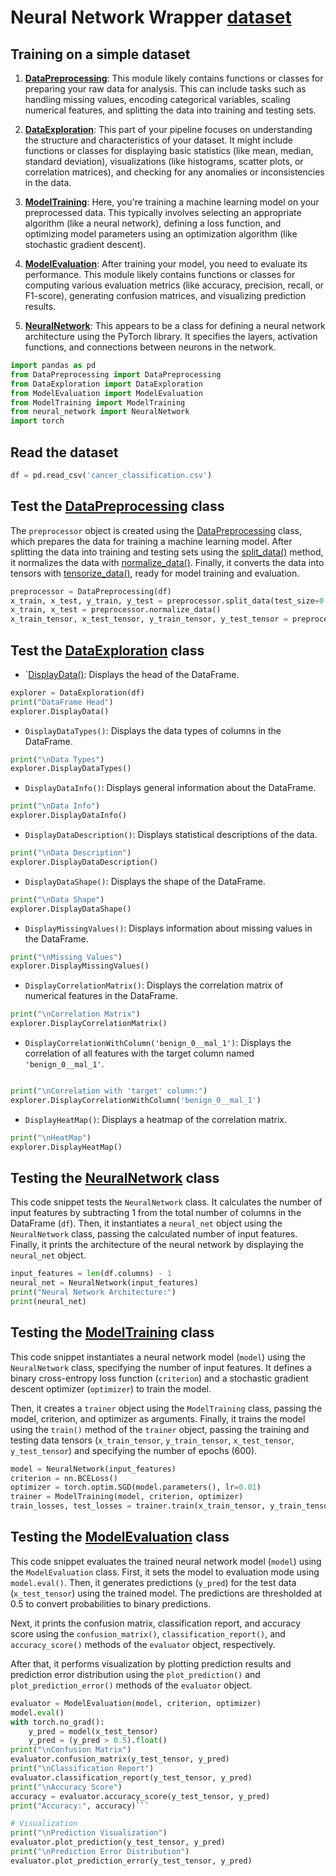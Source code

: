 # Neural Network Wrapper [dataset](https://github.com/imadmlf/taskes/blob/main/cancer_classification.csv)
## Training on a simple dataset


1. **[DataPreprocessing](https://github.com/imadmlf/taskes/blob/main/DataPreprocessing.py)**: This module likely contains functions or classes for preparing your raw data for analysis. This can include tasks such as handling missing values, encoding categorical variables, scaling numerical features, and splitting the data into training and testing sets.

2. **[DataExploration](https://github.com/imadmlf/taskes/blob/main/DataExploration.py)**: This part of your pipeline focuses on understanding the structure and characteristics of your dataset. It might include functions or classes for displaying basic statistics (like mean, median, standard deviation), visualizations (like histograms, scatter plots, or correlation matrices), and checking for any anomalies or inconsistencies in the data.

3. **[ModelTraining](https://github.com/imadmlf/taskes/blob/main/modeltrainer.py)**: Here, you're training a machine learning model on your preprocessed data. This typically involves selecting an appropriate algorithm (like a neural network), defining a loss function, and optimizing model parameters using an optimization algorithm (like stochastic gradient descent).

4. **[ModelEvaluation](https://github.com/imadmlf/taskes/blob/main/ModelEvaluation.py)**: After training your model, you need to evaluate its performance. This module likely contains functions or classes for computing various evaluation metrics (like accuracy, precision, recall, or F1-score), generating confusion matrices, and visualizing prediction results.

5. **[NeuralNetwork](https://github.com/imadmlf/taskes/blob/main/neural_network.py)**: This appears to be a class for defining a neural network architecture using the PyTorch library. It specifies the layers, activation functions, and connections between neurons in the network.


```python
import pandas as pd 
from DataPreprocessing import DataPreprocessing
from DataExploration import DataExploration
from ModelEvaluation import ModelEvaluation
from ModelTraining import ModelTraining
from neural_network import NeuralNetwork
import torch
```
## Read the dataset
```python
df = pd.read_csv('cancer_classification.csv')
```
## Test the [DataPreprocessing](https://github.com/imadmlf/taskes/blob/main/DataPreprocessing.py) class
The `preprocessor` object is created using the [DataPreprocessing](https://github.com/imadmlf/taskes/blob/main/DataPreprocessing.py) class, which prepares the data for training a machine learning model. After splitting the data into training and testing sets using the [split_data()](https://github.com/imadmlf/taskes/blob/main/DataPreprocessing.py#LX) 
method, it normalizes the data with [normalize_data()](https://github.com/imadmlf/taskes/blob/main/DataPreprocessing.py#LX). Finally, it converts the data into tensors with [tensorize_data()](https://github.com/imadmlf/taskes/blob/main/DataPreprocessing.py#LX), ready for model training and evaluation.
```python
preprocessor = DataPreprocessing(df)
x_train, x_test, y_train, y_test = preprocessor.split_data(test_size=0.2, random_state=42)
x_train, x_test = preprocessor.normalize_data()
x_train_tensor, x_test_tensor, y_train_tensor, y_test_tensor = preprocessor.tensorize_data()
```
## Test the [DataExploration](https://github.com/imadmlf/taskes/blob/main/DataExploration.py) class


-  `[DisplayData()](https://github.com/imadmlf/taskes/blob/main/DataExploration.py#LX): Displays the head of the DataFrame.
```python
explorer = DataExploration(df)
print("DataFrame Head")
explorer.DisplayData()
```
- `DisplayDataTypes()`: Displays the data types of columns in the DataFrame.
```python
print("\nData Types")
explorer.DisplayDataTypes()
```
- `DisplayDataInfo()`: Displays general information about the DataFrame.
```python
print("\nData Info")
explorer.DisplayDataInfo()
```
- `DisplayDataDescription()`: Displays statistical descriptions of the data.
```python
print("\nData Description")
explorer.DisplayDataDescription()
```
- `DisplayDataShape()`: Displays the shape of the DataFrame.
```python
print("\nData Shape")
explorer.DisplayDataShape()
```
- `DisplayMissingValues()`: Displays information about missing values in the DataFrame.
```python
print("\nMissing Values")
explorer.DisplayMissingValues()
```
- `DisplayCorrelationMatrix()`: Displays the correlation matrix of numerical features in the DataFrame.
```python
print("\nCorrelation Matrix")
explorer.DisplayCorrelationMatrix()
```
- `DisplayCorrelationWithColumn('benign_0__mal_1')`: Displays the correlation of all features with the target column named `'benign_0__mal_1'`.
```python

print("\nCorrelation with 'target' column:")
explorer.DisplayCorrelationWithColumn('benign_0__mal_1')
```

- `DisplayHeatMap()`: Displays a heatmap of the correlation matrix.
```python
print("\nHeatMap")
explorer.DisplayHeatMap()
```
## Testing the [NeuralNetwork](https://github.com/imadmlf/taskes/blob/main/neural_network.py) class

This code snippet tests the `NeuralNetwork` class. It calculates the number of input features by subtracting 1 from the total number of columns in the DataFrame (`df`). Then, it instantiates a `neural_net` object using the `NeuralNetwork` class, passing the calculated number of input features. Finally, it prints the architecture of the neural network by displaying the `neural_net` object.
```python
input_features = len(df.columns) - 1
neural_net = NeuralNetwork(input_features)
print("Neural Network Architecture:")
print(neural_net)
```
## Testing the [ModelTraining](https://github.com/imadmlf/taskes/blob/main/modeltrainer.py) class

This code snippet instantiates a neural network model (`model`) using the `NeuralNetwork` class, specifying the number of input features. It defines a binary cross-entropy loss function (`criterion`) and a stochastic gradient descent optimizer (`optimizer`) to train the model. 

Then, it creates a `trainer` object using the `ModelTraining` class, passing the model, criterion, and optimizer as arguments. Finally, it trains the model using the `train()` method of the `trainer` object, passing the training and testing data tensors (`x_train_tensor`, `y_train_tensor`, `x_test_tensor`, `y_test_tensor`) and specifying the number of epochs (600).
```python
model = NeuralNetwork(input_features)
criterion = nn.BCELoss() 
optimizer = torch.optim.SGD(model.parameters(), lr=0.01) 
trainer = ModelTraining(model, criterion, optimizer)
train_losses, test_losses = trainer.train(x_train_tensor, y_train_tensor, x_test_tensor, y_test_tensor, epochs=600)
```
## Testing the [ModelEvaluation](https://github.com/imadmlf/taskes/blob/main/ModelEvaluation.py) class
This code snippet evaluates the trained neural network model (`model`) using the `ModelEvaluation` class. First, it sets the model to evaluation mode using `model.eval()`. Then, it generates predictions (`y_pred`) for the test data (`x_test_tensor`) using the trained model. The predictions are thresholded at 0.5 to convert probabilities to binary predictions.

Next, it prints the confusion matrix, classification report, and accuracy score using the `confusion_matrix()`, `classification_report()`, and `accuracy_score()` methods of the `evaluator` object, respectively.

After that, it performs visualization by plotting prediction results and prediction error distribution using the `plot_prediction()` and `plot_prediction_error()` methods of the `evaluator` object.
```python
evaluator = ModelEvaluation(model, criterion, optimizer)
model.eval()
with torch.no_grad():
    y_pred = model(x_test_tensor)
    y_pred = (y_pred > 0.5).float()
print("\nConfusion Matrix")
evaluator.confusion_matrix(y_test_tensor, y_pred)
print("\nClassification Report")
evaluator.classification_report(y_test_tensor, y_pred)
print("\nAccuracy Score")
accuracy = evaluator.accuracy_score(y_test_tensor, y_pred)
print("Accuracy:", accuracy)```

# Visualization
print("\nPrediction Visualization")
evaluator.plot_prediction(y_test_tensor, y_pred)
print("\nPrediction Error Distribution")
evaluator.plot_prediction_error(y_test_tensor, y_pred)

